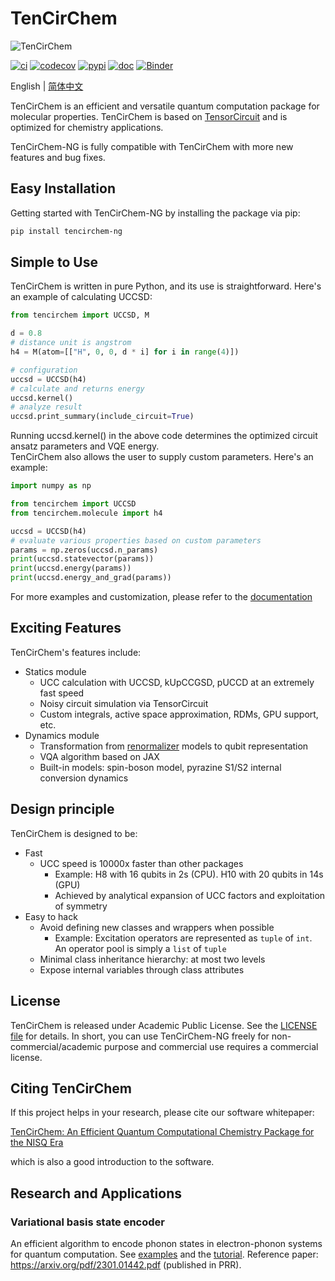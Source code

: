 # TenCirChem

![TenCirChem](https://github.com/tensorcircuit/TenCirChem-NG/blob/master/docs/source/statics/logov0.png)

[![ci](https://img.shields.io/github/actions/workflow/status/tensorcircuit/TenCirChem-NG/ci.yml?branch=master)](https://github.com/tensorcircuit/TenCirChem-NG/actions)
[![codecov](https://codecov.io/github/tensorcircuit/TenCirChem-ng/branch/master/graph/badge.svg?token=6QZP1RKVTT)](https://app.codecov.io/github/tensorcircuit/TenCirChem-ng)
[![pypi](https://img.shields.io/pypi/v/tencirchem-ng.svg?logo=pypi)](https://pypi.org/project/tencirchem-ng/)
[![doc](https://img.shields.io/badge/docs-link-green.svg)](https://tensorcircuit.github.io/TenCirChem-ng/index.html)
[![Binder](https://mybinder.org/badge_logo.svg)](https://mybinder.org/v2/gh/tensorcircuit/TenCirChem-ng/master?labpath=docs%2Fsource%2Ftutorial_jupyter)

English | [简体中文](https://github.com/tensorcircuit/TenCirChem-ng/blob/master/README_CN.md)

TenCirChem is an efficient and versatile quantum computation package for molecular properties.
TenCirChem is based on [TensorCircuit](https://github.com/tensorcircuit/tensorcircuit-ng) 
and is optimized for chemistry applications.

TenCirChem-NG is fully compatible with TenCirChem with more new features and bug fixes.

## Easy Installation
Getting started with TenCirChem-NG by installing the package via pip:

```sh
pip install tencirchem-ng
```

## Simple to Use
TenCirChem is written in pure Python, and its use is straightforward. Here's an example of calculating UCCSD:

```python
from tencirchem import UCCSD, M

d = 0.8
# distance unit is angstrom
h4 = M(atom=[["H", 0, 0, d * i] for i in range(4)])

# configuration
uccsd = UCCSD(h4)
# calculate and returns energy
uccsd.kernel()
# analyze result
uccsd.print_summary(include_circuit=True)
```
Running uccsd.kernel() in the above code determines the optimized circuit ansatz parameters and VQE energy.  
TenCirChem also allows the user to supply custom parameters. Here's an example:

```python
import numpy as np

from tencirchem import UCCSD
from tencirchem.molecule import h4

uccsd = UCCSD(h4)
# evaluate various properties based on custom parameters
params = np.zeros(uccsd.n_params)
print(uccsd.statevector(params))
print(uccsd.energy(params))
print(uccsd.energy_and_grad(params))
```
For more examples and customization,
please refer to the [documentation](https://tensorcircuit.github.io/TenCirChem-NG/index.html) 


## Exciting Features
TenCirChem's features include:
- Statics module
  - UCC calculation with UCCSD, kUpCCGSD, pUCCD at an extremely fast speed
  - Noisy circuit simulation via TensorCircuit
  - Custom integrals, active space approximation, RDMs, GPU support, etc.
- Dynamics module
  - Transformation from [renormalizer](https://github.com/shuaigroup/Renormalizer) models to qubit representation
  - VQA algorithm based on JAX
  - Built-in models: spin-boson model, pyrazine S1/S2 internal conversion dynamics


## Design principle
TenCirChem is designed to be:
- Fast
  - UCC speed is 10000x faster than other packages
    - Example: H8 with 16 qubits in 2s (CPU). H10 with 20 qubits in 14s (GPU)
    - Achieved by analytical expansion of UCC factors and exploitation of symmetry
- Easy to hack
  - Avoid defining new classes and wrappers when possible
    - Example: Excitation operators are represented as `tuple` of `int`. An operator pool is simply a `list` of `tuple`
  - Minimal class inheritance hierarchy: at most two levels
  - Expose internal variables through class attributes

## License
TenCirChem is released under Academic Public License.
See the [LICENSE file](https://github.com/tensorcircuit/TenCirChem-NG/blob/master/LICENSE) for details.
In short, you can use TenCirChem-NG freely for non-commercial/academic purpose
and commercial use requires a commercial license.

## Citing TenCirChem
If this project helps in your research, please cite our software whitepaper:

[TenCirChem: An Efficient Quantum Computational Chemistry Package for the NISQ Era](https://arxiv.org/abs/2303.10825)

which is also a good introduction to the software.

## Research and Applications

### Variational basis state encoder
An efficient algorithm to encode phonon states in electron-phonon systems for quantum computation.
See [examples](https://github.com/tensorcircuit/TenCirChem-NG/tree/master/example)
and the [tutorial](https://tensorcircuit.github.io/TenCirChem-NG/tutorial_jupyter/vbe_tutorial_td.html).
Reference paper: https://arxiv.org/pdf/2301.01442.pdf (published in PRR).
